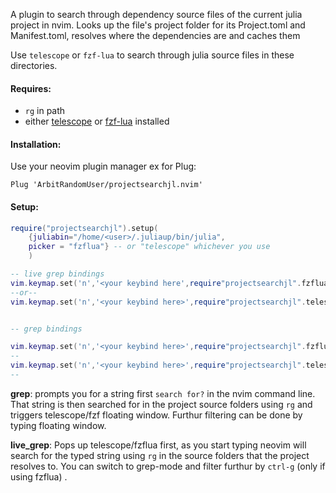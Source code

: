 A plugin to search through dependency source files of the current julia project in nvim.
Looks up the file's project folder for its Project.toml and Manifest.toml, resolves where the dependencies are and caches them

Use `telescope` or `fzf-lua` to search through julia source files in these directories.

#### Requires:
* `rg` in path
*  either [telescope](https://github.com/nvim-telescope/telescope.nvim) or [fzf-lua](https://github.com/ibhagwan/fzf-lua) installed

#### Installation:
Use your neovim plugin manager
ex for Plug:
 ```
 Plug 'ArbitRandomUser/projectsearchjl.nvim'
 ```

#### Setup:

```lua
require("projectsearchjl").setup(
    {juliabin="/home/<user>/.juliaup/bin/julia",
    picker = "fzflua"} -- or "telescope" whichever you use
    )

-- live grep bindings
vim.keymap.set('n','<your keybind here',require"projectsearchjl".fzflua_live_grep_jl())
--or--
vim.keymap.set('n','<your keybind here>',require"projectsearchjl".telescope_live_grep_jl())


-- grep bindings

vim.keymap.set('n','<your keybind here>',require"projectsearchjl".fzflua_grep_jl())
-- 
vim.keymap.set('n','<your keybind here>',require"projectsearchjl".telescope_grep_jl()) 
-- 
```
<b>grep</b>: prompts you for a string first `search for?` in the nvim command line. That string is then searched for in the project source folders using `rg` and triggers telescope/fzf floating window. Furthur filtering can be done by typing floating window.

<b>live_grep</b>: Pops up telescope/fzflua first, as you start typing neovim will search for the typed string using `rg` in the source folders that the project resolves to. You can switch to grep-mode and filter furthur by `ctrl-g` (only if using fzflua) . 
